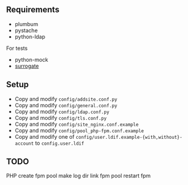 Requirements
------------

  * plumbum
  * pystache
  * python-ldap

For tests

  * python-mock
  * [surrogate](https://github.com/ikostia/surrogate)

Setup
-----

  * Copy and modify `config/addsite.conf.py`
  * Copy and modify `config/general.conf.py`
  * Copy and modify `config/ldap.conf.py`
  * Copy and modify `config/tls.conf.py`
  * Copy and modify `config/site_nginx.conf.example`
  * Copy and modify `config/pool_php-fpm.conf.example`
  * Copy and modify one of `config/user.ldif.example-{with,without}-account` to `config.user.ldif`

TODO
----
  PHP
   create fpm pool
   make log dir
   link fpm pool
   restart fpm
